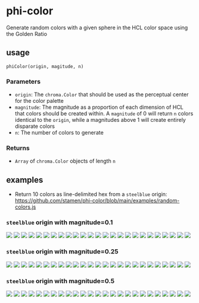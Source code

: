 # phi-color
Generate random colors with a given sphere in the HCL color space using the Golden Ratio


## usage
```node
phiColor(origin, magitude, n)
```
### Parameters
- `origin`: The `chroma.Color` that should be used as the perceptual center for the color palette
- `magnitude`: The magnitude as a proportion of each dimension of HCL that colors should be created within. A `magnitude` of 0 will return `n` colors identical to the `origin`, while a magnitudes above 1 will create entirely disparate colors
- `n`: The number of colors to generate

### Returns
- `Array` of `chroma.Color` objects of length `n`

## examples
- Return 10 colors as line-delimited hex from a `steelblue` origin: https://github.com/stamen/phi-color/blob/main/examples/random-colors.js

### `steelblue` origin with magnitude=0.1
![](https://placehold.co/15x15/6784af/6784af.png) ![](https://placehold.co/15x15/2b7cba/2b7cba.png) ![](https://placehold.co/15x15/488bbd/488bbd.png) ![](https://placehold.co/15x15/467fa4/467fa4.png) ![](https://placehold.co/15x15/5a7db4/5a7db4.png) 
![](https://placehold.co/15x15/2984c2/2984c2.png) ![](https://placehold.co/15x15/277aaa/277aaa.png) ![](https://placehold.co/15x15/4a88ac/4a88ac.png) ![](https://placehold.co/15x15/5c85bd/5c85bd.png) ![](https://placehold.co/15x15/537ba6/537ba6.png) 
![](https://placehold.co/15x15/2882b2/2882b2.png) ![](https://placehold.co/15x15/5683af/5683af.png) ![](https://placehold.co/15x15/298bba/298bba.png) ![](https://placehold.co/15x15/437db4/437db4.png) ![](https://placehold.co/15x15/598cb7/598cb7.png) 
![](https://placehold.co/15x15/657faf/657faf.png) ![](https://placehold.co/15x15/4386bd/4386bd.png) ![](https://placehold.co/15x15/407ba4/407ba4.png) ![](https://placehold.co/15x15/6887b8/6887b8.png) ![](https://placehold.co/15x15/448ec6/448ec6.png) 
![](https://placehold.co/15x15/4283ad/4283ad.png) ![](https://placehold.co/15x15/5c80bd/5c80bd.png) ![](https://placehold.co/15x15/5076a6/5076a6.png) ![](https://placehold.co/15x15/1e7db3/1e7db3.png) ![](https://placehold.co/15x15/458cb5/458cb5.png) 

### `steelblue` origin with magnitude=0.25
![](https://placehold.co/15x15/8588a5/8588a5.png) ![](https://placehold.co/15x15/0072c2/0072c2.png) ![](https://placehold.co/15x15/4a98c9/4a98c9.png) ![](https://placehold.co/15x15/50798c/50798c.png) ![](https://placehold.co/15x15/7774af/7774af.png) 
![](https://placehold.co/15x15/0088d8/0088d8.png) ![](https://placehold.co/15x15/006d99/006d99.png) ![](https://placehold.co/15x15/5d8e9f/5d8e9f.png) ![](https://placehold.co/15x15/7e89c8/7e89c8.png) ![](https://placehold.co/15x15/5e7190/5e7190.png) 
![](https://placehold.co/15x15/0082ab/0082ab.png) ![](https://placehold.co/15x15/6986a6/6986a6.png) ![](https://placehold.co/15x15/0097bd/0097bd.png) ![](https://placehold.co/15x15/4075b4/4075b4.png) ![](https://placehold.co/15x15/749bbc/749bbc.png) 
![](https://placehold.co/15x15/817ba2/817ba2.png) ![](https://placehold.co/15x15/3f8bcb/3f8bcb.png) ![](https://placehold.co/15x15/3b6f8d/3b6f8d.png) ![](https://placehold.co/15x15/8d90ba/8d90ba.png) ![](https://placehold.co/15x15/3da2e0/3da2e0.png) 
![](https://placehold.co/15x15/4584a1/4584a1.png) ![](https://placehold.co/15x15/847ac2/847ac2.png) ![](https://placehold.co/15x15/57658f/57658f.png) ![](https://placehold.co/15x15/0077af/0077af.png) ![](https://placehold.co/15x15/4f99b4/4f99b4.png) 

### `steelblue` origin with magnitude=0.5

![](https://placehold.co/15x15/979798/979798.png) ![](https://placehold.co/15x15/005fcd/005fcd.png) ![](https://placehold.co/15x15/4faede/4faede.png) ![](https://placehold.co/15x15/666b6c/666b6c.png) ![](https://placehold.co/15x15/9d6396/9d6396.png) 
![](https://placehold.co/15x15/008efe/008efe.png) ![](https://placehold.co/15x15/00587a/00587a.png) ![](https://placehold.co/15x15/869393/869393.png) ![](https://placehold.co/15x15/b68ecf/b68ecf.png) ![](https://placehold.co/15x15/61636d/61636d.png) 
![](https://placehold.co/15x15/008098/008098.png) ![](https://placehold.co/15x15/808a98/808a98.png) ![](https://placehold.co/15x15/00aab1/00aab1.png) ![](https://placehold.co/15x15/4468b1/4468b1.png) ![](https://placehold.co/15x15/9fb3c4/9fb3c4.png) 
![](https://placehold.co/15x15/927c8c/927c8c.png) ![](https://placehold.co/15x15/3894e1/3894e1.png) ![](https://placehold.co/15x15/3b5b69/3b5b69.png) ![](https://placehold.co/15x15/b6a3bc/b6a3bc.png) ![](https://placehold.co/15x15/13c3ff/13c3ff.png) 
![](https://placehold.co/15x15/55838e/55838e.png) ![](https://placehold.co/15x15/c568ae/c568ae.png) ![](https://placehold.co/15x15/554c69/554c69.png) ![](https://placehold.co/15x15/006ca4/006ca4.png) ![](https://placehold.co/15x15/73acb1/73acb1.png) 
